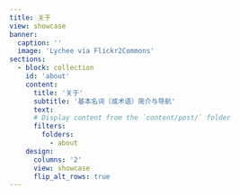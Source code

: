 ```yaml
---
title: 关于
view: showcase
banner:
  caption: ''
  image: 'Lychee via Flickr2Commons'
sections:
  - block: collection
    id: 'about'
    content:
      title: '关于'
      subtitle: '基本名词（或术语）简介与导航'
      text: 
      # Display content from the `content/post/` folder
      filters:
        folders:
          - about
    design:
      columns: '2'
      view: showcase
      flip_alt_rows: true
---
```



